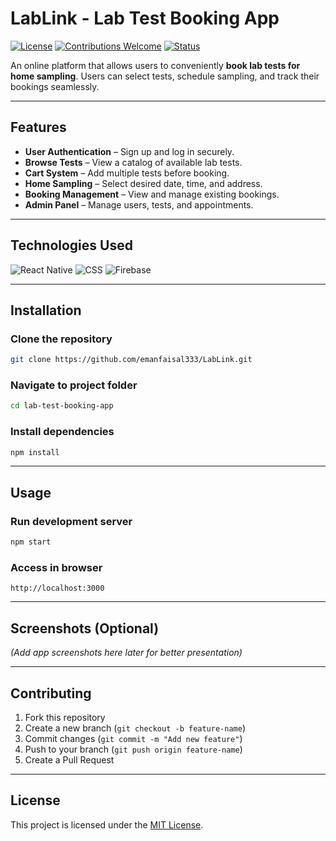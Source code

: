 

# **LabLink - Lab Test Booking App**

[![License](https://img.shields.io/badge/license-MIT-blue.svg)](LICENSE)
[![Contributions Welcome](https://img.shields.io/badge/contributions-welcome-orange.svg)]()
[![Status](https://img.shields.io/badge/status-active-brightgreen.svg)]()

An online platform that allows users to conveniently **book lab tests for home sampling**. Users can select tests, schedule sampling, and track their bookings seamlessly.

---

## **Features**

* **User Authentication** – Sign up and log in securely.
* **Browse Tests** – View a catalog of available lab tests.
* **Cart System** – Add multiple tests before booking.
* **Home Sampling** – Select desired date, time, and address.
* **Booking Management** – View and manage existing bookings.
* **Admin Panel** – Manage users, tests, and appointments.

---


## **Technologies Used**

![React Native](https://img.shields.io/badge/Frontend-React%20Native-61DAFB?style=for-the-badge&logo=react)
  ![CSS](https://img.shields.io/badge/Styling-CSS-264de4?style=for-the-badge&logo=css&logoColor=white)
  ![Firebase](https://img.shields.io/badge/Backend-Firebase-FFCA28?style=for-the-badge&logo=firebase)


---

## **Installation**

### Clone the repository

```bash
git clone https://github.com/emanfaisal333/LabLink.git
```

### Navigate to project folder

```bash
cd lab-test-booking-app
```

### Install dependencies

```bash
npm install
```

---

## **Usage**

### Run development server

```bash
npm start
```

### Access in browser

```
http://localhost:3000
```

---

## **Screenshots (Optional)**

*(Add app screenshots here later for better presentation)*

---

## **Contributing**

1. Fork this repository
2. Create a new branch (`git checkout -b feature-name`)
3. Commit changes (`git commit -m "Add new feature"`)
4. Push to your branch (`git push origin feature-name`)
5. Create a Pull Request

---

## **License**

This project is licensed under the [MIT License](LICENSE).


